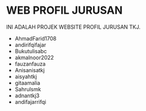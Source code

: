 # WEB PROFIL JURUSAN
INI ADALAH PROJEK WEBSITE PROFIL JURUSAN TKJ.
- AhmadFarid1708
- andirifqifajar
- Bukutulisabc
- akmalnoor2022
- fauzanfauza
- Anisanisatkj
- aisyahtkj
- gitaamalia
- Sahrulsmk
- adnantkj3
- andifajarrifqi




